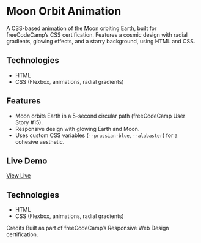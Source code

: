 # Moon Orbit Animation

A CSS-based animation of the Moon orbiting Earth, built for freeCodeCamp’s CSS certification. Features a cosmic design with radial gradients, glowing effects, and a starry background, using HTML and CSS.

## Technologies
- HTML
- CSS (Flexbox, animations, radial gradients)

## Features
- Moon orbits Earth in a 5-second circular path (freeCodeCamp User Story #15).
- Responsive design with glowing Earth and Moon.
- Uses custom CSS variables (`--prussian-blue`, `--alabaster`) for a cohesive aesthetic.


## Live Demo
[View Live](https://kberthel.github.io/moon-orbit/)


## Technologies
- HTML
- CSS (Flexbox, animations, radial gradients)

Credits
Built as part of freeCodeCamp’s Responsive Web Design certification.
